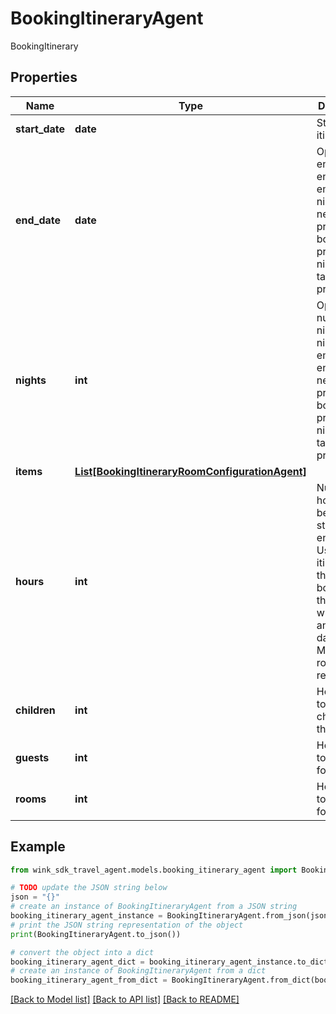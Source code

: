 # BookingItineraryAgent

BookingItinerary

## Properties

Name | Type | Description | Notes
------------ | ------------- | ------------- | -------------
**start_date** | **date** | Start date of itinerary | 
**end_date** | **date** | Optional end date. If endDate is empty, nights needs to be present. If both are present, nights will take precedence. | [optional] 
**nights** | **int** | Optional number of nights. If nights is empty, endDate needs to be present. If both are present, nights will take precedence. | [optional] 
**items** | [**List[BookingItineraryRoomConfigurationAgent]**](BookingItineraryRoomConfigurationAgent.md) |  | [optional] 
**hours** | **int** | Number of hours between start and end dates. Used for itineraries that require bookings that occur within hours and not days. E.g. Meeting room reservation. | [optional] [readonly] 
**children** | **int** | How many total children for this stay | [optional] 
**guests** | **int** | How many total guests for this stay | [optional] 
**rooms** | **int** | How many total rooms for this stay | [optional] 

## Example

```python
from wink_sdk_travel_agent.models.booking_itinerary_agent import BookingItineraryAgent

# TODO update the JSON string below
json = "{}"
# create an instance of BookingItineraryAgent from a JSON string
booking_itinerary_agent_instance = BookingItineraryAgent.from_json(json)
# print the JSON string representation of the object
print(BookingItineraryAgent.to_json())

# convert the object into a dict
booking_itinerary_agent_dict = booking_itinerary_agent_instance.to_dict()
# create an instance of BookingItineraryAgent from a dict
booking_itinerary_agent_from_dict = BookingItineraryAgent.from_dict(booking_itinerary_agent_dict)
```
[[Back to Model list]](../README.md#documentation-for-models) [[Back to API list]](../README.md#documentation-for-api-endpoints) [[Back to README]](../README.md)


